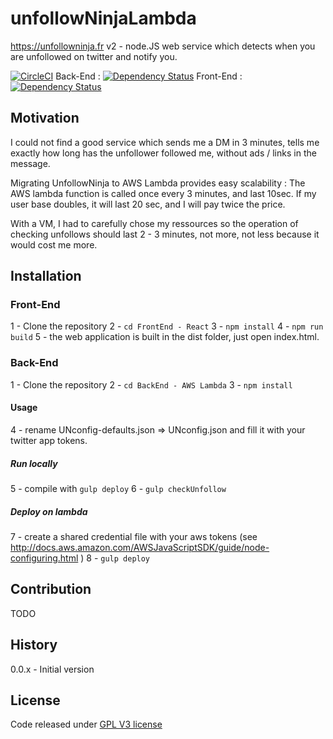 # unfollowNinjaLambda
https://unfollowninja.fr v2 - node.JS web service which detects when you are unfollowed on twitter and notify you.

[![CircleCI](https://circleci.com/gh/PLhery/unfollowNinjaV2.svg?style=svg)](https://circleci.com/gh/PLhery/unfollowNinjaV2) Back-End : [![Dependency Status](https://david-dm.org/PLhery/unfollowNinjaV2/status.svg?path=/BackEnd%20-%20AWS%20Lambda)](https://david-dm.org/PLhery/unfollowNinjaV2?path=%2FBackEnd+-+AWS+Lambda) Front-End : [![Dependency Status](https://david-dm.org/PLhery/unfollowNinjaV2/status.svg?path=/FrontEnd%20-%20React)](https://david-dm.org/PLhery/unfollowNinjaV2?path=FrontEnd%20-%20React)

## Motivation

I could not find a good service which sends me a DM in 3 minutes, tells me exactly how long has the unfollower followed me, without ads / links in the message.

Migrating UnfollowNinja to AWS Lambda provides easy scalability : The AWS lambda function is called once every 3 minutes, and last 10sec. If my user base doubles, it will last 20 sec, and I will pay twice the price.

With a VM, I had to carefully chose my ressources so the operation of checking unfollows should last 2 - 3 minutes, not more, not less because it would cost me more.


## Installation

### Front-End

1 - Clone the repository
2 - `cd FrontEnd - React`
3 - `npm install`
4 - `npm run build`
5 - the web application is built in the dist folder, just open index.html.

### Back-End

1 - Clone the repository
2 - `cd BackEnd - AWS Lambda`
3 - `npm install`

#### Usage

4 - rename UNconfig-defaults.json => UNconfig.json and fill it with your twitter app tokens.

##### Run locally

5 - compile with `gulp deploy`
6 - `gulp checkUnfollow`

##### Deploy on lambda

7 - create a shared credential file with your aws tokens (see http://docs.aws.amazon.com/AWSJavaScriptSDK/guide/node-configuring.html )
8 - `gulp deploy`

## Contribution

TODO

## History
0.0.x - Initial version

## License
Code released under [GPL V3 license](https://www.gnu.org/licenses/gpl-3.0.en.html)